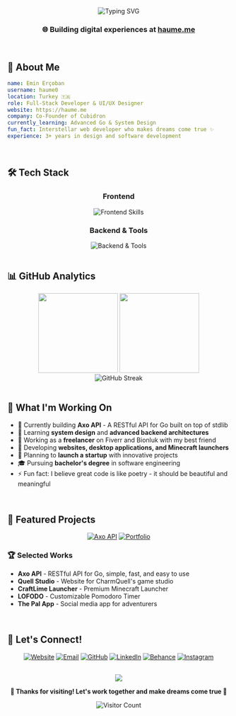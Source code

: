 <div align="center">
  <img src="https://readme-typing-svg.herokuapp.com?font=Lato&weight=900&size=32&duration=2800&pause=2000&color=A855F7&center=true&vCenter=true&width=940&lines=Hi%2C+I'm+Emin+Erçoban+👋;Full-Stack+Developer+%26+Designer+🚀;Welcome+to+my+digital+universe+🌌" alt="Typing SVG" />
</div>

<h3 align="center">🌐 Building digital experiences at <a href="https://haume.me" target="_blank">haume.me</a></h3>

<br>

## 🚀 About Me

```yaml
name: Emin Erçoban
username: haume0
location: Turkey 🇹🇷
role: Full-Stack Developer & UI/UX Designer
website: https://haume.me
company: Co-Founder of Cubidron
currently_learning: Advanced Go & System Design
fun_fact: Interstellar web developer who makes dreams come true ✨
experience: 3+ years in design and software development
```

<br>

## 🛠️ Tech Stack

<div align="center">

### Frontend
<img src="https://skillicons.dev/icons?i=react,nextjs,typescript,tailwindcss,figma,vscode" alt="Frontend Skills" />

### Backend & Tools
<img src="https://skillicons.dev/icons?i=go,nodejs,mongodb,postgres,docker,vercel" alt="Backend & Tools" />

</div>

<br>

## 📊 GitHub Analytics

<div align="center">
  <img height="180em" src="https://github-readme-stats.vercel.app/api?username=haume0&show_icons=true&theme=tokyonight&include_all_commits=true&count_private=true&hide_border=true&bg_color=0D1117&title_color=A855F7&icon_color=A855F7&text_color=C9D1D9"/>
  <img height="180em" src="https://github-readme-stats.vercel.app/api/top-langs/?username=haume0&layout=compact&langs_count=8&theme=tokyonight&hide_border=true&bg_color=0D1117&title_color=A855F7&text_color=C9D1D9"/>
</div>

<div align="center">
  <img src="https://github-readme-streak-stats.herokuapp.com/?user=haume0&theme=tokyonight&hide_border=true&background=0D1117&stroke=A855F7&ring=A855F7&fire=FF6B6B&currStreakLabel=A855F7" alt="GitHub Streak" />
</div>

<br>

## 🎯 What I'm Working On

- 🔭 Currently building **Axo API** - A RESTful API for Go built on top of stdlib
- 🌱 Learning **system design** and **advanced backend architectures**
- 👯 Working as a **freelancer** on Fiverr and Bionluk with my best friend
- 💼 Developing **websites, desktop applications, and Minecraft launchers**
- 🚀 Planning to **launch a startup** with innovative projects
- 🎓 Pursuing **bachelor's degree** in software engineering
- ⚡ Fun fact: I believe great code is like poetry - it should be beautiful and meaningful

<br>

## 🌟 Featured Projects

<div align="center">
  
  [![Axo API](https://github-readme-stats.vercel.app/api/pin/?username=haume0&repo=axo&theme=tokyonight&hide_border=true&bg_color=0D1117&title_color=A855F7&text_color=C9D1D9)](https://github.com/haume0/axo)
  [![Portfolio](https://github-readme-stats.vercel.app/api/pin/?username=haume0&repo=portfolio&theme=tokyonight&hide_border=true&bg_color=0D1117&title_color=A855F7&text_color=C9D1D9)](https://github.com/haume0/portfolio)
  
</div>

### 🏆 Selected Works
- **Axo API** - RESTful API for Go, simple, fast, and easy to use
- **Quell Studio** - Website for CharmQuell's game studio
- **CraftLime Launcher** - Premium Minecraft Launcher
- **LOFODO** - Customizable Pomodoro Timer
- **The Pal App** - Social media app for adventurers

<br>

## 🤝 Let's Connect!

<div align="center">
  
  [![Website](https://img.shields.io/badge/🌐_Website-haume.me-A855F7?style=for-the-badge&logo=safari&logoColor=white)](https://haume.me)
  [![Email](https://img.shields.io/badge/📧_Email-haume341@outlook.com-A855F7?style=for-the-badge&logo=microsoft-outlook&logoColor=white)](mailto:haume341@outlook.com)
  [![GitHub](https://img.shields.io/badge/💻_GitHub-Follow-A855F7?style=for-the-badge&logo=github&logoColor=white)](https://github.com/haume0)
  [![LinkedIn](https://img.shields.io/badge/💼_LinkedIn-Connect-A855F7?style=for-the-badge&logo=linkedin&logoColor=white)](https://www.linkedin.com/in/eminercoban/)
  [![Behance](https://img.shields.io/badge/🎨_Behance-Portfolio-A855F7?style=for-the-badge&logo=behance&logoColor=white)](https://www.behance.net/haume)
  [![Instagram](https://img.shields.io/badge/📸_Instagram-Follow-A855F7?style=for-the-badge&logo=instagram&logoColor=white)](https://www.instagram.com/eminercbn/)
  
</div>

<br>

<div align="center">
  <img src="https://capsule-render.vercel.app/api?type=waving&color=gradient&customColorList=12&height=100&section=footer&animation=twinkling" />
</div>

<div align="center">
  
  **💜 Thanks for visiting! Let's work together and make dreams come true 🚀**
  
  ![Visitor Count](https://komarev.com/ghpvc/?username=haume0&color=blueviolet&style=flat-square&label=PROFILE+VIEWS)
  
</div>